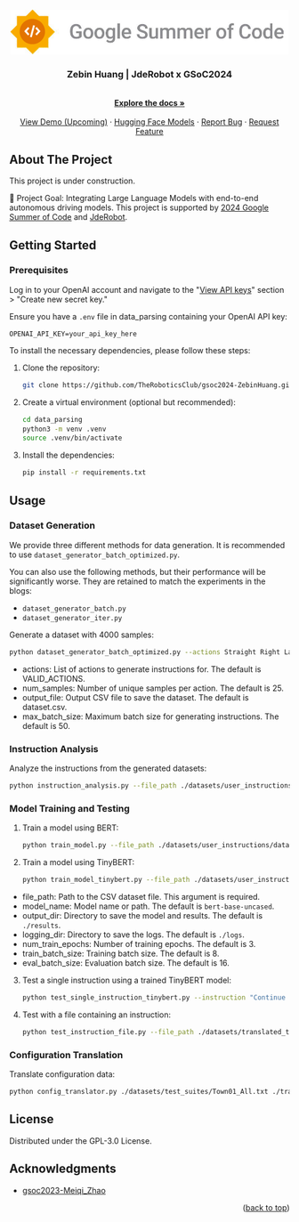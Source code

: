 <br />
<div align="center">
  <a href="https://github.com/your_username/repo_name">
    <img src="imgs/jderobot_gsoc.jpg" alt="Logo" width="500" height="80">
  </a>

  <h3 align="center">Zebin Huang | JdeRobot x GSoC2024</h3>

  <p align="center">
    <br />
    <a href="https://theroboticsclub.github.io/gsoc2024-ZebinHuang/"><strong>Explore the docs »</strong></a>
    <br />
    <br />
    <a href="https://github.com/TheRoboticsClub/gsoc2024-ZebinHuang">View Demo (Upcoming)</a>
    ·
    <a href="https://huggingface.co/zebin-huang/gsoc2024-ZebinHuang">Hugging Face Models</a>
    ·
    <a href="https://github.com/TheRoboticsClub/gsoc2024-ZebinHuang/issues/new?labels=bug&template=bug-report---.md">Report Bug</a>
    ·
    <a href="https://github.com/your_username/repo_name/issues/new?labels=enhancement&template=feature-request---.md">Request Feature</a>
  </p>
</div>

## About The Project

This project is under construction.

🚀 Project Goal: Integrating Large Language Models with end-to-end autonomous driving models. This project is supported by [2024 Google Summer of Code](https://summerofcode.withgoogle.com/) and [JdeRobot](https://jderobot.github.io/activities/gsoc/2024#ideas-list).

## Getting Started

### Prerequisites

Log in to your OpenAI account and navigate to the "[View API keys](https://beta.openai.com/account/api-keys)" section > "Create new secret key."

Ensure you have a `.env` file in data_parsing containing your OpenAI API key:

```plaintext
OPENAI_API_KEY=your_api_key_here
```

To install the necessary dependencies, please follow these steps:

1. Clone the repository:

   ```bash
   git clone https://github.com/TheRoboticsClub/gsoc2024-ZebinHuang.git
   ```

2. Create a virtual environment (optional but recommended):

   ```bash
   cd data_parsing
   python3 -m venv .venv
   source .venv/bin/activate
   ```

3. Install the dependencies:

   ```bash
   pip install -r requirements.txt
   ```

## Usage

### Dataset Generation

We provide three different methods for data generation. It is recommended to use `dataset_generator_batch_optimized.py`.

You can also use the following methods, but their performance will be significantly worse. They are retained to match the experiments in the blogs:
- `dataset_generator_batch.py`
- `dataset_generator_iter.py`

Generate a dataset with 4000 samples:

```bash
python dataset_generator_batch_optimized.py --actions Straight Right LaneFollow Left --num_samples 1000 --output_file ./datasets/user_instructions/dataset_4000.csv --max_batch_size 100
```

- actions: List of actions to generate instructions for. The default is VALID_ACTIONS.
- num_samples: Number of unique samples per action. The default is 25.
- output_file: Output CSV file to save the dataset. The default is dataset.csv.
- max_batch_size: Maximum batch size for generating instructions. The default is 50.

### Instruction Analysis
Analyze the instructions from the generated datasets:

```bash
python instruction_analysis.py --file_path ./datasets/user_instructions/dataset_4000.csv --output_dir ./results
```

### Model Training and Testing

1. Train a model using BERT:
    ```bash
    python train_model.py --file_path ./datasets/user_instructions/dataset_4000.csv --output_dir ./models
    ```

2. Train a model using TinyBERT:
    ```bash
    python train_model_tinybert.py --file_path ./datasets/user_instructions/dataset_4000.csv --output_dir ./models
    ```

- file_path: Path to the CSV dataset file. This argument is required.
- model_name: Model name or path. The default is `bert-base-uncased`.
- output_dir: Directory to save the model and results. The default is `./results`.
- logging_dir: Directory to save the logs. The default is `./logs`.
- num_train_epochs: Number of training epochs. The default is 3.
- train_batch_size: Training batch size. The default is 8.
- eval_batch_size: Evaluation batch size. The default is 16.

3. Test a single instruction using a trained TinyBERT model:
    ```bash
    python test_single_instruction_tinybert.py --instruction "Continue straight on the highway for the next 10 miles." --model_path ./models/checkpoint-1000 --label_mapping_path ./models/label_mapping.csv
    ```

4. Test with a file containing an instruction:

    ```bash
    python test_instruction_file.py --file_path ./datasets/translated_test_suites/Town02_All.txt --model_path ./models/checkpoint-1000 --tokenizer_name huawei-noah/TinyBERT_General_4L_312D --label_mapping_path ./models/label_mapping.json
    ```

### Configuration Translation

Translate configuration data:

```bash
python config_translator.py ./datasets/test_suites/Town01_All.txt ./translated_test_suite
```

## License

Distributed under the GPL-3.0 License.

## Acknowledgments

* [gsoc2023-Meiqi_Zhao](https://github.com/TheRoboticsClub/gsoc2023-Meiqi_Zhao)

<p align="right">(<a href="#readme-top">back to top</a>)</p>
